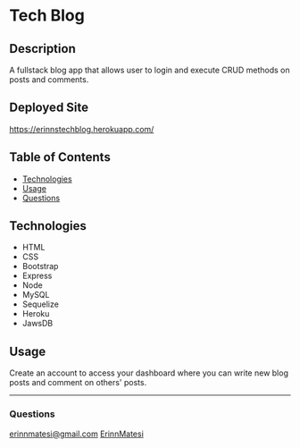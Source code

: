 # Tech Blog

## Description
A fullstack blog app that allows user to login and execute CRUD methods on posts and comments.

## Deployed Site
https://erinnstechblog.herokuapp.com/

## Table of Contents
* [Technologies](#technologies)
* [Usage](#usage)
* [Questions](#questions)

## Technologies
* HTML
* CSS
* Bootstrap
* Express
* Node
* MySQL
* Sequelize
* Heroku
* JawsDB

## Usage
Create an account to access your dashboard where you can write new blog posts and comment on others' posts.

---
### Questions
erinnmatesi@gmail.com
[ErinnMatesi](https://github.com/ErinnMatesi)
